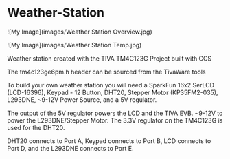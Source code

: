 # Weather-Station
![My Image](images/Weather Station Overview.jpg)

![My Image](images/Weather Station Temp.jpg)

Weather station created with the TIVA TM4C123G
Project built with CCS

The tm4c123ge6pm.h header can be sourced from the TivaWare tools

To build your own weather station you will need a SparkFun 16x2 SerLCD (LCD-16396), Keypad - 12 Button, DHT20, Stepper Motor (KP35FM2-035), L293DNE, ~9-12V Power Source, and a 5V regulator.

The output of the 5V regulator powers the LCD and the TIVA EVB. ~9-12V to power the L293DNE/Stepper Motor. The 3.3V regulator on the TM4C123G is used for the DHT20.

DHT20 connects to Port A, Keypad connects to Port B, LCD connects to Port D, and the L293DNE connects to Port E. 
